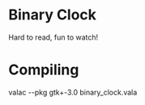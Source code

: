 Binary Clock
============

Hard to read, fun to watch!

Compiling
=========

valac --pkg gtk+-3.0 binary_clock.vala

